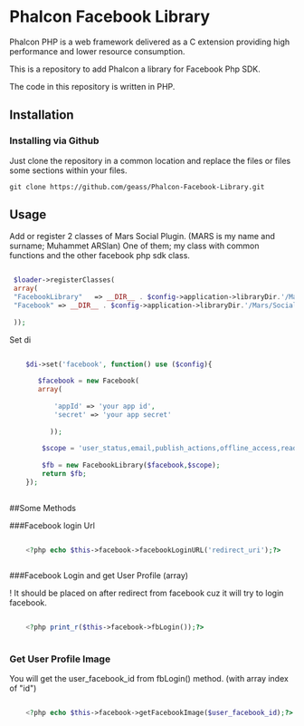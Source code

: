 Phalcon Facebook Library
========================

Phalcon PHP is a web framework delivered as a C extension providing high performance and lower resource consumption. 

This is a repository to add Phalcon a library for Facebook Php SDK. 

The code in this repository is written in PHP.

## Installation

### Installing via Github

Just clone the repository in a common location and replace the files or files some sections within your files.

```
git clone https://github.com/geass/Phalcon-Facebook-Library.git
```

## Usage

Add or register 2 classes of Mars Social Plugin. (MARS is my name and surname; Muhammet ARSlan) One of them; my class with common functions and the other facebook php sdk class.

```php

 $loader->registerClasses(
 array(
 "FacebookLibrary"   => __DIR__ . $config->application->libraryDir.'/Mars/Social/FacebookLibrary.php',
 "Facebook" => __DIR__ . $config->application->libraryDir.'/Mars/Social/sdk/facebook.php'
 
 ));
```

Set di

```php

	$di->set('facebook', function() use ($config){
	   
       $facebook = new Facebook(
       array(
       
           'appId' => 'your app id',
           'secret' => 'your app secret'
          
          ));
                
		$scope = 'user_status,email,publish_actions,offline_access,read_friendlists,status_update,user_birthday';
       
		$fb = new FacebookLibrary($facebook,$scope);
		return $fb;
	});
	
```

##Some Methods

###Facebook login Url

```php

	<?php echo $this->facebook->facebookLoginURL('redirect_uri');?>
	
```

###Facebook Login and get User Profile (array)

! It should be placed on after redirect from facebook cuz it will try to login facebook.

```php

	<?php print_r($this->facebook->fbLogin());?>
	
```

### Get User Profile Image

You will get the user_facebook_id from fbLogin() method. (with array index of "id")

```php

	<?php echo $this->facebook->getFacebookImage($user_facebook_id);?>
	
```





